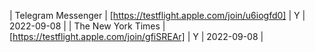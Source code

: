 | Telegram Messenger | [https://testflight.apple.com/join/u6iogfd0] | Y | 2022-09-08 |
| The New York Times | [https://testflight.apple.com/join/gfiSREAr] | Y | 2022-09-08 |
